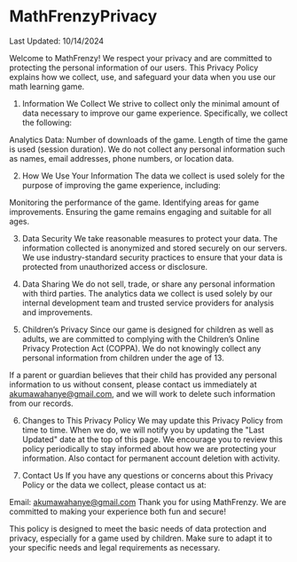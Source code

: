 # MathFrenzyPrivacy
Last Updated: 10/14/2024

Welcome to MathFrenzy! We respect your privacy and are committed to protecting the personal information of our users. This Privacy Policy explains how we collect, use, and safeguard your data when you use our math learning game.

1. Information We Collect
We strive to collect only the minimal amount of data necessary to improve our game experience. Specifically, we collect the following:

Analytics Data:
Number of downloads of the game.
Length of time the game is used (session duration).
We do not collect any personal information such as names, email addresses, phone numbers, or location data.

2. How We Use Your Information
The data we collect is used solely for the purpose of improving the game experience, including:

Monitoring the performance of the game.
Identifying areas for game improvements.
Ensuring the game remains engaging and suitable for all ages.

3. Data Security
We take reasonable measures to protect your data. The information collected is anonymized and stored securely on our servers. We use industry-standard security practices to ensure that your data is protected from unauthorized access or disclosure.

4. Data Sharing
We do not sell, trade, or share any personal information with third parties. The analytics data we collect is used solely by our internal development team and trusted service providers for analysis and improvements.

5. Children’s Privacy
Since our game is designed for children as well as adults, we are committed to complying with the Children’s Online Privacy Protection Act (COPPA). We do not knowingly collect any personal information from children under the age of 13.

If a parent or guardian believes that their child has provided any personal information to us without consent, please contact us immediately at akumawahanye@gmail.com, and we will work to delete such information from our records.

6. Changes to This Privacy Policy
We may update this Privacy Policy from time to time. When we do, we will notify you by updating the "Last Updated" date at the top of this page. We encourage you to review this policy periodically to stay informed about how we are protecting your information. Also contact for permanent account deletion with activity.

7. Contact Us
If you have any questions or concerns about this Privacy Policy or the data we collect, please contact us at:

Email: akumawahanye@gmail.com
Thank you for using MathFrenzy. We are committed to making your experience both fun and secure!

This policy is designed to meet the basic needs of data protection and privacy, especially for a game used by children. Make sure to adapt it to your specific needs and legal requirements as necessary.



